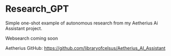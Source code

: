 # Research_GPT
Simple one-shot example of autonomous research from my Aetherius Ai Assistant project.

Websearch coming soon

Aetherius GitHub: https://github.com/libraryofcelsus/Aetherius_AI_Assistant
